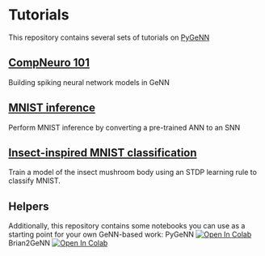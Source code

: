 # Tutorials
This repository contains several sets of tutorials on [PyGeNN](https://genn-team.github.io/)

## [CompNeuro 101](comp_neuro_101/)
Building spiking neural network models in GeNN

## [MNIST inference](mnist_inference/)
Perform MNIST inference by converting a pre-trained ANN to an SNN

## [Insect-inspired MNIST classification](mushroom_body/)
Train a model of the insect mushroom body using an STDP learning rule to classify MNIST.

## Helpers
Additionally, this repository contains some notebooks you can use as a starting point for your own GeNN-based work:
PyGeNN [![Open In Colab](https://colab.research.google.com/assets/colab-badge.svg)](https://colab.research.google.com/github/genn-team/tutorials/blob/master/template.ipynb)
Brian2GeNN [![Open In Colab](https://colab.research.google.com/assets/colab-badge.svg)](https://colab.research.google.com/github/genn-team/tutorials/blob/master/brian2_genn_template.ipynb)


